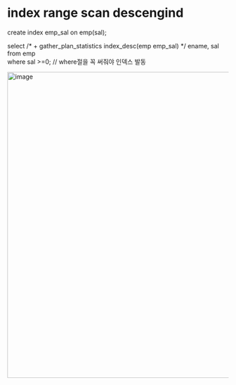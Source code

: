# index range scan descengind

create index emp_sal on emp(sal);

select /* + gather_plan_statistics index_desc(emp emp_sal) */ ename, sal  
from emp  
where sal >=0;   // where절을 꼭 써줘야 인덱스 발동


<img width="698" alt="image" src="https://user-images.githubusercontent.com/46700734/178135955-a7a7277d-a4b8-41c2-97f4-799d0b1b0f5e.png">
